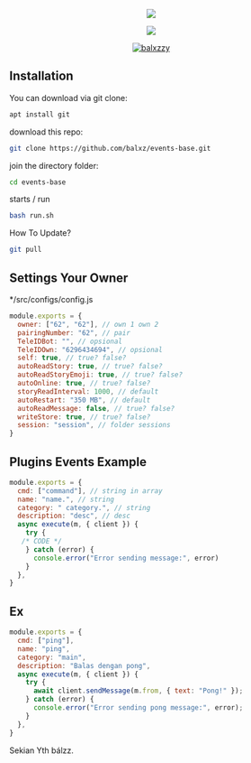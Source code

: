 <p align="center">
<img src="https://files.catbox.moe/mbeerk.jpg">
</p>
<p align="center">
<img src="https://komarev.com/ghpvc/?username=balxz&label=Profile%20views&color=0e75b6&style=flat">
</p>
<p align="center">
<a href="#"><img title="balxzzy" src="https://img.shields.io/badge/Shiina-Ai-green?colorA=%23ff0000&colorB=C13584&style=for-the-badge"></a>
</p>


## Installation

You can download via git clone:
```bash
apt install git
```
download this repo:

```bash
git clone https://github.com/balxz/events-base.git
```
join the directory folder:

```bash
cd events-base
```
starts / run

```bash
bash run.sh
```

How To Update?
```bash
git pull
```

## Settings Your Owner
*/src/configs/config.js
```Javascript
module.exports = {
  owner: ["62", "62"], // own 1 own 2
  pairingNumber: "62", // pair
  TeleIDBot: "", // opsional 
  TeleIDOwn: "6296434694", // opsional 
  self: true, // true? false?
  autoReadStory: true, // true? false?
  autoReadStoryEmoji: true, // true? false?
  autoOnline: true, // true? false?
  storyReadInterval: 1000, // default 
  autoRestart: "350 MB", // default 
  autoReadMessage: false, // true? false?
  writeStore: true, // true? false?
  session: "session", // folder sessions
}
```

## Plugins Events Example

```Javascript
module.exports = {
  cmd: ["command"], // string in array
  name: "name.", // string
  category: " category.", // string
  description: "desc", // desc
  async execute(m, { client }) {
    try {
   /* CODE */
    } catch (error) {
      console.error("Error sending message:", error)
    }
  },
}
```
## Ex
```javascript
module.exports = {
  cmd: ["ping"],
  name: "ping",
  category: "main",
  description: "Balas dengan pong",
  async execute(m, { client }) {
    try {
      await client.sendMessage(m.from, { text: "Pong!" });
    } catch (error) {
      console.error("Error sending pong message:", error);
    }
  },
}
```

Sekian Yth bálzz.
